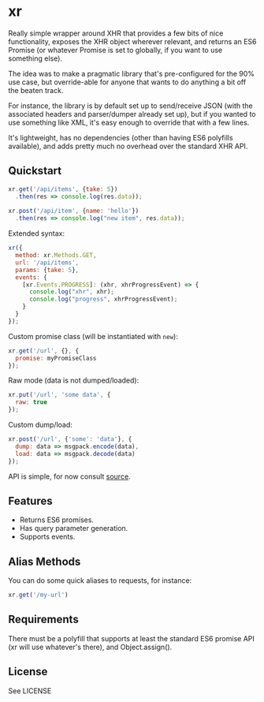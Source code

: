 xr
========

Really simple wrapper around XHR that provides a few bits of nice
functionality, exposes the XHR object wherever relevant, and returns an
ES6 Promise (or whatever Promise is set to globally, if you want to use
something else).

The idea was to make a pragmatic library that's pre-configured for the 90%
use case, but override-able for anyone that wants to do anything
a bit off the beaten track.

For instance, the library is by default set up to send/receive JSON (with
the associated headers and parser/dumper already set up), but if you wanted to
use something like XML, it's easy enough to override that with a few lines.

It's lightweight, has no dependencies (other than having ES6 polyfills
available), and adds pretty much no overhead over the standard XHR API.

Quickstart
----------

```javascript
xr.get('/api/items', {take: 5})
  .then(res => console.log(res.data));
    
xr.post('/api/item', {name: 'hello'})
  .then(res => console.log("new item", res.data));
```

Extended syntax:

```javascript
xr({
  method: xr.Methods.GET,
  url: '/api/items',
  params: {take: 5},
  events: {
    [xr.Events.PROGRESS]: (xhr, xhrProgressEvent) => {
      console.log("xhr", xhr);
      console.log("progress", xhrProgressEvent);
    }
  }
});
```

Custom promise class (will be instantiated with `new`):

```javascript
xr.get('/url', {}, {
  promise: myPromiseClass
});
```

Raw mode (data is not dumped/loaded):

```javascript
xr.put('/url', 'some data', {
  raw: true
});
```

Custom dump/load:

```javascript
xr.post('/url', {'some': 'data'}, {
  dump: data => msgpack.encode(data),
  load: data => msgpack.decode(data)
});
```





API is simple, for now consult [source](https://github.com/radiosilence/xr/blob/master/src/xr.js).

Features
--------

 * Returns ES6 promises.
 * Has query parameter generation.
 * Supports events.

Alias Methods
-------------

You can do some quick aliases to requests, for instance:
    
```javascript
xr.get('/my-url')
```

Requirements
------------

There must be a polyfill that supports at least the standard ES6 promise API
(xr will use whatever's there), and Object.assign().

License
-------

See LICENSE
